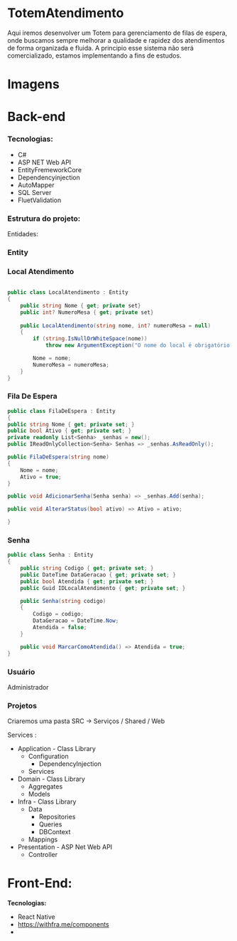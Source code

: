 # TotemAtendimento

Aqui iremos desenvolver um Totem para gerenciamento de filas de espera, onde buscamos sempre melhorar a qualidade e rapidez dos atendimentos de forma organizada e fluida. A principio esse sistema não será comercializado, estamos implementando a fins de estudos.

# Imagens

# Back-end

### **Tecnologias:**

- C#
- ASP NET Web API
- EntityFremeworkCore
- Dependencyinjection
- AutoMapper
- SQL Server
- FluetValidation

### Estrutura do projeto:

Entidades: 

### Entity

### Local Atendimento

```csharp

public class LocalAtendimento : Entity
{
    public string Nome { get; private set}
    public int? NumeroMesa { get; private set}
    
    public LocalAtendimento(string nome, int? numeroMesa = null)
    {
        if (string.IsNullOrWhiteSpace(nome))
            throw new ArgumentException("O nome do local é obrigatório.", nameof(nome));

        Nome = nome;
        NumeroMesa = numeroMesa;
    }
}

```

### Fila De Espera

```csharp
public class FilaDeEspera : Entity
{
public string Nome { get; private set; }
public bool Ativo { get; private set; }
private readonly List<Senha> _senhas = new();
public IReadOnlyCollection<Senha> Senhas => _senhas.AsReadOnly();

public FilaDeEspera(string nome)
{
    Nome = nome;
    Ativo = true;
}

public void AdicionarSenha(Senha senha) => _senhas.Add(senha);

public void AlterarStatus(bool ativo) => Ativo = ativo;

}
```

### Senha

```csharp
public class Senha : Entity
{
    public string Codigo { get; private set; }
    public DateTime DataGeracao { get; private set; }
    public bool Atendida { get; private set; }
    public Guid IDLocalAtendimento { get; private set; }

    public Senha(string codigo)
    {
        Codigo = codigo;
        DataGeracao = DateTime.Now;
        Atendida = false;
    }

    public void MarcarComoAtendida() => Atendida = true;
}
```

### Usuário

Administrador

### Projetos

Criaremos uma pasta SRC → Serviços /  Shared /  Web

Services : 

- Application - Class Library
    - Configuration
        - DependencyInjection
    - Services
- Domain - Class Library
    - Aggregates
    - Models
- Infra - Class Library
    - Data
        - Repositories
        - Queries
        - DBContext
    - Mappings
- Presentation - ASP Net Web API
    - Controller

# Front-End:

**Tecnologias:** 

- React Native
- https://withfra.me/components
-
